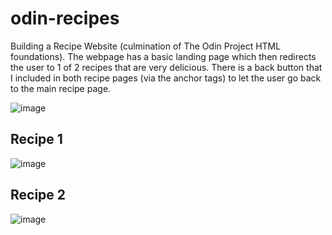 # odin-recipes
Building a Recipe Website (culmination of The Odin Project HTML foundations).
The webpage has a basic landing page which then redirects the user to 1 of 2 recipes that are very delicious. 
There is a back button that I included in both recipe pages (via the anchor tags) to let the user go back to the main recipe page.

![image](https://github.com/khushil-sketch/odin-recipes/assets/52947378/88815b7e-0554-4116-9760-be760fa45d1b)

## Recipe 1
![image](https://github.com/khushil-sketch/odin-recipes/assets/52947378/79c33337-ac78-4233-bf7b-98a7bfe9ba5e)

## Recipe 2
![image](https://github.com/khushil-sketch/odin-recipes/assets/52947378/fd167826-ee6f-4bd2-bd39-1aba8569dacd)


